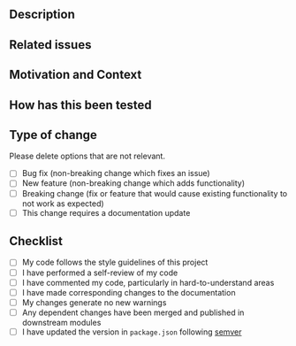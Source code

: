 <!--- Provide a general summary of your changes in the Title above. -->

## Description

<!--- Describe your changes in detail. -->
<!--- If the change is breaking, it must be detailed what breaks and what users need to do to fix it -->

## Related issues

<!--- This project only accepts pull requests related to open issues. -->
<!--- If suggesting a new feature or change, please discuss it in an issue first. -->
<!--- If fixing a bug, there should be an issue describing it with steps to reproduce. -->
<!--- Please link to the issue here. e.g. fixes #123 closes #123 -->

## Motivation and Context

<!--- Why is this change required? What problem does it solve? What additions does it bring? -->

## How has this been tested

<!--- Please describe in detail how you tested your changes. -->
<!--- Include details of the tests you ran. -->

## Type of change

Please delete options that are not relevant.

- [ ] Bug fix (non-breaking change which fixes an issue)
- [ ] New feature (non-breaking change which adds functionality)
- [ ] Breaking change (fix or feature that would cause existing functionality to not work as expected)
- [ ] This change requires a documentation update

## Checklist

<!--- Go over all the following points, and put an `x` in all the boxes that apply. -->

- [ ] My code follows the style guidelines of this project
- [ ] I have performed a self-review of my code
- [ ] I have commented my code, particularly in hard-to-understand areas
- [ ] I have made corresponding changes to the documentation
- [ ] My changes generate no new warnings
- [ ] Any dependent changes have been merged and published in downstream modules
- [ ] I have updated the version in `package.json` following [semver](https://semver.org/)
